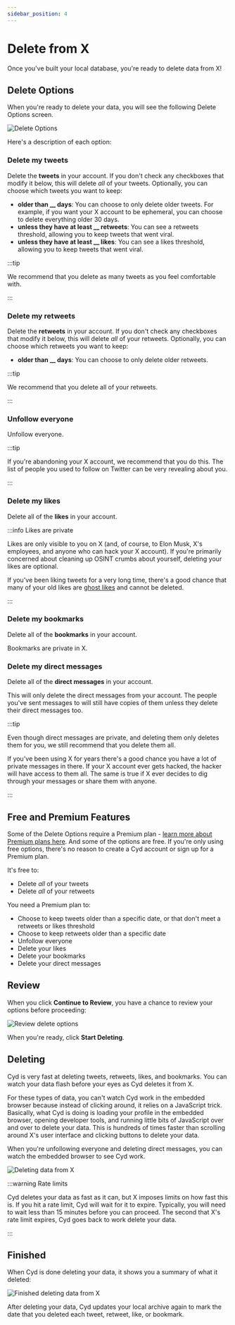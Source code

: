 ```yaml
---
sidebar_position: 4
---
```


# Delete from X

Once you've built your local database, you're ready to delete data from X!

## Delete Options

When you're ready to delete your data, you will see the following Delete Options screen.

![Delete Options](./img/delete-options.png)

Here's a description of each option:

### Delete my tweets

Delete the **tweets** in your account. If you don't check any checkboxes that modify it below, this will delete *all* of your tweets. Optionally, you can choose which tweets you want to keep:

- **older than __ days**: You can choose to only delete older tweets. For example, if you want your X account to be ephemeral, you can choose to delete everything older 30 days.
- **unless they have at least __ retweets**: You can see a retweets threshold, allowing you to keep tweets that went viral.
- **unless they have at least __ likes**: You can see a likes threshold, allowing you to keep tweets that went viral.

:::tip

We recommend that you delete as many tweets as you feel comfortable with.

:::

### Delete my retweets

Delete the **retweets** in your account. If you don't check any checkboxes that modify it below, this will delete *all* of your retweets. Optionally, you can choose which retweets you want to keep:

- **older than __ days**: You can choose to only delete older retweets.

:::tip

We recommend that you delete all of your retweets.

:::

### Unfollow everyone

Unfollow everyone.

:::tip

If you're abandoning your X account, we recommend that you do this. The list of people you used to follow on Twitter can be very revealing about you.

:::

### Delete my likes

Delete all of the **likes** in your account.

:::info Likes are private

Likes are only visible to you on X (and, of course, to Elon Musk, X's employees, and anyone who can hack your X account). If you're primarily concerned about cleaning up OSINT crumbs about yourself, deleting your likes are optional.

If you've been liking tweets for a very long time, there's a good chance that many of your old likes are [ghost likes](./tips/ghost-likes) and cannot be deleted.

:::

### Delete my bookmarks

Delete all of the **bookmarks** in your account.

Bookmarks are private in X.

### Delete my direct messages

Delete all of the **direct messages** in your account.

This will only delete the direct messages from your account. The people you've sent messages to will still have copies of them unless they delete their direct messages too.

:::tip

Even though direct messages are private, and deleting them only deletes them for you, we still recommend that you delete them all.

If you've been using X for years there's a good chance you have a lot of private messages in there. If your X account ever gets hacked, the hacker will have access to them all. The same is true if X ever decides to dig through your messages or share them with anyone.

:::

## Free and Premium Features

Some of the Delete Options require a Premium plan - [learn more about Premium plans here](../premium/intro). And some of the options are free. If you're only using free options, there's no reason to create a Cyd account or sign up for a Premium plan.

It's free to:

- Delete *all* of your tweets
- Delete *all* of your retweets

You need a Premium plan to:

- Choose to keep tweets older than a specific date, or that don't meet a retweets or likes threshold
- Choose to keep retweets older than a specific date
- Unfollow everyone
- Delete your likes
- Delete your bookmarks
- Delete your direct messages

## Review

When you click **Continue to Review**, you have a chance to review your options before proceeding:

![Review delete options](./img/delete-review.png)

When you're ready, click **Start Deleting**.

## Deleting

Cyd is very fast at deleting tweets, retweets, likes, and bookmarks. You can watch your data flash before your eyes as Cyd deletes it from X.

For these types of data, you can't watch Cyd work in the embedded browser because instead of clicking around, it relies on a JavaScript trick. Basically, what Cyd is doing is loading your profile in the embedded browser, opening developer tools, and running little bits of JavaScript over and over to delete your data. This is hundreds of times faster than scrolling around X's user interface and clicking buttons to delete your data.

When you're unfollowing everyone and deleting direct messages, you can watch the embedded browser to see Cyd work.

![Deleting data from X](./img/delete-deleting.png)

:::warning Rate limits

Cyd deletes your data as fast as it can, but X imposes limits on how fast this is. If you hit a rate limit, Cyd will wait for it to expire. Typically, you will need to wait less than 15 minutes before you can proceed. The second that X's rate limit expires, Cyd goes back to work delete your data.

:::

## Finished

When Cyd is done deleting your data, it shows you a summary of what it deleted:

![Finished deleting data from X](./img/delete-finished.png)

After deleting your data, Cyd updates your local archive again to mark the date that you deleted each tweet, retweet, like, or bookmark.
